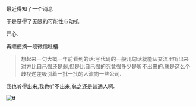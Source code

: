 最近得知了一个消息 

于是获得了无限的可能性与动机 

开心.

再顺便摘一段微信吐槽:

> 想起来一句大概一年前看到的话:写代码的一般几句话就能从交流里听出来对方比自己强还是弱,但是比自己强的究竟强多少是听不出来的.就是这么个歧视逆差吸引着一批一批的人流向一些公司.

我也听得出来,我也听不出来,总之还是普通人啊.

![tt](http://7xqjx7.com1.z0.glb.clouddn.com/image/Screen%20Shot%202016-02-01%20at%2001.26.19.png?imageView2/2/h/600)
